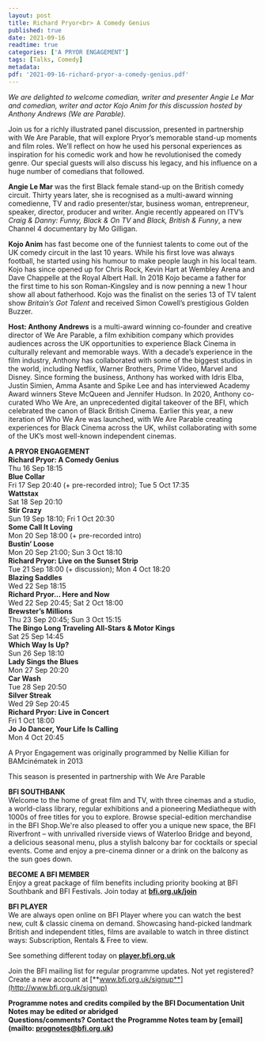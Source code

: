 ```yaml
---
layout: post
title: Richard Pryor<br> A Comedy Genius
published: true
date: 2021-09-16
readtime: true
categories: ['A PRYOR ENGAGEMENT']
tags: [Talks, Comedy]
metadata: 
pdf: '2021-09-16-richard-pryor-a-comedy-genius.pdf'
---
```

_We are delighted to welcome comedian, writer and presenter Angie Le Mar and comedian, writer and actor Kojo Anim for this discussion hosted by Anthony Andrews (We are Parable)._

Join us for a richly illustrated panel discussion, presented in partnership with We Are Parable, that will explore Pryor’s memorable stand-up moments and film roles. We’ll reflect on how he used his personal experiences as inspiration for his comedic work and how he revolutionised the comedy genre. Our special guests will also discuss his legacy, and his influence on a huge number of comedians that followed.

**Angie Le Mar** was the first Black female stand-up on the British comedy circuit. Thirty years later, she is recognised as a multi-award winning comedienne, TV and radio presenter/star, business woman, entrepreneur, speaker, director, producer and writer. Angie recently appeared on ITV’s _Craig & Danny: Funny, Black & On TV_ and _Black, British & Funny_, a new Channel 4 documentary by Mo Gilligan.

**Kojo Anim** has fast become one of the funniest talents to come out of the UK comedy circuit in the last 10 years. While his first love was always football, he started using his humour to make people laugh in his local team. Kojo has since opened up for Chris Rock, Kevin Hart at Wembley Arena and Dave Chappelle at the Royal Albert Hall. In 2018 Kojo became a father for the first time to his son Roman-Kingsley and is now penning a new 1 hour show all about fatherhood. Kojo was the finalist on the series 13 of TV talent show _Britain’s Got Talent_ and received Simon Cowell’s prestigious Golden Buzzer.

**Host: Anthony Andrews** is a multi-award winning co-founder and creative director of We Are Parable, a film exhibition company which provides audiences across the UK opportunities to experience Black Cinema in culturally relevant and memorable ways. With a decade’s experience in the film industry, Anthony has collaborated with some of the biggest studios in the world, including Netflix, Warner Brothers, Prime Video, Marvel and Disney. Since forming the business, Anthony has worked with Idris Elba, Justin Simien, Amma Asante and Spike Lee and has interviewed Academy Award winners Steve McQueen and Jennifer Hudson. In 2020, Anthony co-curated Who We Are, an unprecedented digital takeover of the BFI, which celebrated the canon of Black British Cinema. Earlier this year, a new iteration of Who We Are was launched, with We Are Parable creating experiences for Black Cinema across the UK, whilst collaborating with some of the UK’s most well-known independent cinemas.<br>

**A PRYOR ENGAGEMENT**<br>
**Richard Pryor: A Comedy Genius**<br>
Thu 16 Sep 18:15<br>
**Blue Collar**<br>
Fri 17 Sep 20:40 (+ pre-recorded intro);  Tue 5 Oct 17:35<br>
**Wattstax**<br>
Sat 18 Sep 20:10<br>
**Stir Crazy**<br>
Sun 19 Sep 18:10; Fri 1 Oct 20:30<br>
**Some Call It Loving**<br>
Mon 20 Sep 18:00 (+ pre-recorded intro)<br>
**Bustin’ Loose**<br>
Mon 20 Sep 21:00; Sun 3 Oct 18:10<br>
**Richard Pryor: Live on the Sunset Strip**<br>
Tue 21 Sep 18:00 (+ discussion); Mon 4 Oct 18:20<br>
**Blazing Saddles**<br>
Wed 22 Sep 18:15<br>
**Richard Pryor... Here and Now**<br>
Wed 22 Sep 20:45; Sat 2 Oct 18:00<br>
**Brewster’s Millions**<br>
Thu 23 Sep 20:45; Sun 3 Oct 15:15<br>
**The Bingo Long Traveling All-Stars  & Motor Kings**<br>
Sat 25 Sep 14:45<br>
**Which Way Is Up?**<br>
Sun 26 Sep 18:10<br>
**Lady Sings the Blues**<br>
Mon 27 Sep 20:20<br>
**Car Wash**<br>
Tue 28 Sep 20:50<br>
**Silver Streak**<br>
Wed 29 Sep 20:45<br>
**Richard Pryor: Live in Concert**<br>
Fri 1 Oct 18:00<br>
**Jo Jo Dancer, Your Life Is Calling**<br>
Mon 4 Oct 20:45<br>

A Pryor Engagement was originally programmed by Nellie Killian for BAMcinématek in 2013<br>

This season is presented in partnership with  We Are Parable<br>


**BFI SOUTHBANK**  
Welcome to the home of great film and TV, with three cinemas and a studio, a world-class library, regular exhibitions and a pioneering Mediatheque with 1000s of free titles for you to explore. Browse special-edition merchandise in the BFI Shop.We&#39;re also pleased to offer you a unique new space, the BFI Riverfront – with unrivalled riverside views of Waterloo Bridge and beyond, a delicious seasonal menu, plus a stylish balcony bar for cocktails or special events. Come and enjoy a pre-cinema dinner or a drink on the balcony as the sun goes down.  

**BECOME A BFI MEMBER**  
Enjoy a great package of film benefits including priority booking at BFI Southbank and BFI Festivals. Join today at [**bfi.org.uk/join**](http://www.bfi.org.uk/join)  

**BFI PLAYER**  
 We are always open online on BFI Player where you can watch the best new, cult &amp; classic cinema on demand. Showcasing hand-picked landmark British and independent titles, films are available to watch in three distinct ways: Subscription, Rentals &amp; Free to view.  

See something different today on [**player.bfi.org.uk**](https://player.bfi.org.uk)  

Join the BFI mailing list for regular programme updates. Not yet registered? Create a new account at [**www.bfi.org.uk/signup**](http://www.bfi.org.uk/signup)

**Programme notes and credits compiled by the BFI Documentation Unit  
Notes may be edited or abridged  
Questions/comments? Contact the Programme Notes team by [email](mailto: prognotes@bfi.org.uk)**
